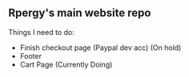 ## Rpergy's main website repo

Things I need to do:
- Finish checkout page (Paypal dev acc) (On hold)
- Footer
- Cart Page (Currently Doing)
